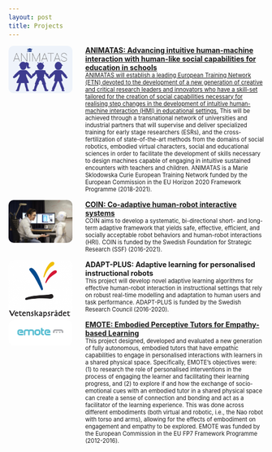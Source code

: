 ```yaml
---
layout: post
title: Projects
---
```

<style>
.iconDetails {
	float: left;
	width:25%;
    height:25%;
	max-height:200px;
	max-width:200px; 
	border-radius: 10px;
} 

.container {
    width:100%;
    height:24%;
}
h4 {
    margin:0px;
}
.button {
    clear: left;
    background-color: #4CAF50; /* Green */
    border: none;
    color: white;
    padding: 4px 20px;
    text-align: center;
    text-decoration: none;
    display: inline-block;
    font-size: 12px;
    margin: 4px 2px;
    -webkit-transition-duration: 0.4s; /* Safari */
    transition-duration: 0.4s;
    cursor: pointer;
}

.green {
    background-color: white; 
    color: black; 
    border: 2px solid #4CAF50;
}

.green:hover {
    background-color: #4CAF50;
    color: white;
}

.blue {
    background-color: white; 
    color: black; 
    border: 2px solid #008CBA;
}

.blue:hover {
    background-color: #008CBA;
    color: white;
}

.red {
    background-color: white; 
    color: black; 
    border: 2px solid #f44336;
}

.red:hover {
    background-color: #f44336;
    color: white;
}

.gray {
    background-color: white;
    color: black;
    border: 2px solid #e7e7e7;
}

.gray:hover {background-color: #e7e7e7;}

.black {
    background-color: white;
    color: black;
    border: 2px solid #555555;
}

.black:hover {
    background-color: #555555;
    color: white;
}
</style>

<script>
function toggleAbstract(btn) {
    var x = btn.nextElementSibling;
    if (x.innerHTML === "") {
        x.innerHTML = x.getAttribute("text");
    } else {
        x.innerHTML = "";
    }
}
</script>


<div class='container'>
    <div>
		<img src='../images/project-animatas.png' class='iconDetails'>
    </div>  
    <div style='margin-left:30%;'>
		<a href="http://www.animatas.eu/"><h4>ANIMATAS: Advancing intuitive human-machine interaction with human-like social capabilities for education in schools</h4>
		<div style="font-size:.8em"> ANIMATAS will establish a leading European Training Network (ETN) devoted to the development of a new generation of creative and critical research leaders and innovators who have a skill-set tailored for the creation of social capabilities necessary for realising step changes in the development of intuitive human-machine interaction (HMI) in educational settings.</a>
This will be achieved through a transnational network of universities and industrial partners that will supervise and deliver specialized training for early stage researchers (ESRs), and the cross-fertilization of state-of-the-art methods from the domains of social robotics, embodied virtual characters, social and educational sciences in order to facilitate the development of skills necessary to design machines capable of engaging in intuitive sustained encounters with teachers and children.
ANIMATAS is a Marie Sklodowska Curie European Training Network funded by the European Commission in the EU Horizon 2020 Framework Programme (2018-2021).</div>
	</div>
</div>
<p style="clear:both;"></p>

<div class='container'>
    <div>
		<img src='../images/project-coin.jpg' class='iconDetails'>
    </div>  
    <div style='margin-left:30%;'>
		<a href="http://www.coinssf.se/"><h4>COIN: Co-adaptive human-robot interactive systems</h4></a>
		<div style="font-size:.8em"> COIN aims to develop a systematic, bi-directional short- and long-term adaptive framework that yields safe, effective, efficient, and socially acceptable robot behaviors and human-robot interactions (HRI).
COIN is funded by the Swedish Foundation for Strategic Research (SSF) (2016-2021).
		</div>
    </div>
</div>
<p style="clear:both;"></p>

<div class='container'>
    <div>
		<img src='../images/project-adaplus.png' class='iconDetails'>
    </div>  
    <div style='margin-left:30%;'>
		<h4>ADAPT-PLUS: Adaptive learning for personalised instructional robots</h4>
		<div style="font-size:.8em"> This project will develop novel adaptive learning algorithms for effective human-robot interaction in instructional settings that rely on robust real-time modelling and adaptation to human users and task performance. 
ADAPT-PLUS is funded by the Swedish Research Council (2016-2020).
		</div>
    </div>
</div>
<p style="clear:both;"></p>

<div class='container'>
    <div>
		<img src='../images/project-emote.jpg' class='iconDetails'>
    </div>  
    <div style='margin-left:30%;'>
		<a href="http://www.emote-project.eu/"><h4>EMOTE: Embodied Perceptive Tutors for Empathy-based Learning</h4></a>
		<div style="font-size:.8em"> This project designed, developed and evaluated a new generation of fully autonomous, embodied tutors that have empathic capabilities to engage in personalised interactions with learners in a shared physical space. Specifically, EMOTE’s objectives were: (1) to research the role of personalised interventions in the process of engaging the learner and facilitating their learning progress, and (2) to explore if and how the exchange of socio-emotional cues with an embodied tutor in a shared physical space can create a sense of connection and bonding and act as a facilitator of the learning experience. This was done across different embodiments (both virtual and robotic, i.e., the Nao robot with torso and arms), allowing for the effects of embodiment on engagement and empathy to be explored. 
EMOTE was funded by the European Commission in the EU FP7 Framework Programme (2012-2016).
		</div>
    </div>
</div>
<p style="clear:both;"></p>

